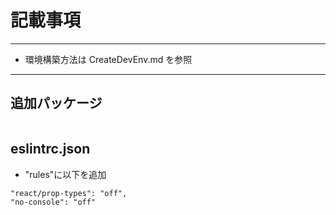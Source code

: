 # 記載事項

---

- 環境構築方法は CreateDevEnv.md を参照

---

## 追加パッケージ

```
```

## eslintrc.json

- "rules"に以下を追加

```
"react/prop-types": "off",
"no-console": "off"
```
